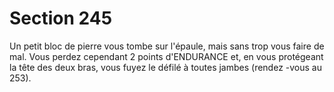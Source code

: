 # Section 245

Un petit bloc  de pierre vous tombe sur l'épaule, mais sans trop
vous faire de mal. Vous perdez cependant 2 points
d'ENDURANCE et, en vous protégeant la tête des deux bras, vous
fuyez le défilé à toutes jambes (rendez -vous au  253).